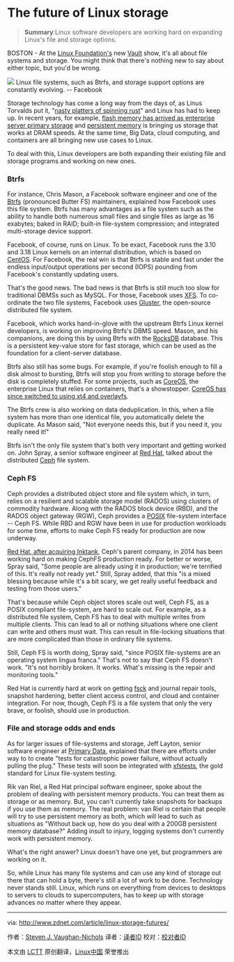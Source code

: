 The future of Linux storage
================================================================================
> **Summary**:Linux software developers are working hard on expanding Linux's file and storage options.

BOSTON - At the [Linux Foundation's][1] new [Vault][2] show, it's all about file systems and storage. You might think that there's nothing new to say about either topic, but you'd be wrong.

![](http://zdnet2.cbsistatic.com/hub/i/r/2015/03/12/c8f92cc2-b963-4238-80a0-d785ec93698c/resize/770x578/08d93a8a393d3f50b2a56e6b0e7a0ca9/btrfs-1.jpg)
Linux file systems, such as Btrfs, and storage support options are constantly evolving. -- Facebook 

Storage technology has come a long way from the days of, as Linus Torvalds put it, "[nasty platters of spinning rust][3]" and Linux has had to keep up. In recent years, for example, [flash memory has arrived as enterprise server primary storage][4] and [persistent memory][5] is bringing us storage that works at DRAM speeds. At the same time, Big Data, cloud computing, and containers are all bringing new use cases to Linux.

To deal with this, Linux developers are both expanding their existing file and storage programs and working on new ones.

### Btrfs ###

For instance, Chris Mason, a Facebook software engineer and one of the [Btrfs][6] (pronounced Butter FS) maintainers, explained how Facebook uses this file system. Btrfs has many advantages as a file system such as the ability to handle both numerous small files and single files as large as 16 exabytes; baked in RAID; built-in file-system compression; and integrated multi-storage device support.

Facebook, of course, runs on Linux. To be exact, Facebook runs the 3.10 and 3.18 Linux kernels on an internal distribution, which is based on [CentOS][7]. For Facebook, the real win is that Btrfs is stable and fast under the endless input/output operations per second (IOPS) pounding from Facebook's constantly updating users.

That's the good news. The bad news is that Btrfs is still much too slow for traditional DBMSs such as MySQL. For those, Facebook uses [XFS][8]. To co-ordinate the two file systems, Facebook uses [Gluster][9], the open-source distributed file system. 

Facebook, which works hand-in-glove with the upstream Btrfs Linux kernel developers, is working on improving Btrfs's DBMS speed. Mason, and his companions, are doing this by using Btrfs with the [RocksDB][10] database. This is a persistent key-value store for fast storage, which can be used as the foundation for a client-server database.

Btrfs also still has some bugs. For example, if you're foolish enough to fill a disk almost to bursting, Btrfs will stop you from writing to storage before the disk is completely stuffed. For some projects, such as [CoreOS][12], the enterprise Linux that relies on containers, that's a showstopper. [CoreOS has since switched to using xt4 and overlayfs][11]. 

The Btrfs crew is also working on data deduplication. In this, when a file system has more than one identical file, you automatically delete the duplicate. As Mason said, "Not everyone needs this, but if you need it, you really need it!" 

Btrfs isn't the only file system that's both very important and getting worked on. John Spray, a senior software engineer at [Red Hat][13], talked about the distributed [Ceph][14] file system. 

### Ceph FS ###

Ceph provides a distributed object store and file system which, in turn, relies on a resilient and scalable storage model (RADOS) using clusters of commodity hardware. Along with the RADOS block device (RBD), and the RADOS object gateway (RGW), Ceph provides a [POSIX][15] file-system interface -- Ceph FS. While RBD and RGW have been in use for production workloads for some time, efforts to make Ceph FS ready for production are now underway.

[Red Hat, after acquiring Inktank][16], Ceph's parent company, in 2014 has been working hard on making CephFS production ready. For better or worse, Spray said, "Some people are already using it in production; we're terrified of this. It's really not ready yet." Still, Spray added, that this "is a mixed blessing because while it's a bit scary, we get really useful feedback and testing from those users."

That's because while Ceph object stores scale out well, Ceph FS, as a POSIX compliant file-system, are hard to scale out. For example, as a distributed file system, Ceph FS has to deal with multiple writes from multiple clients. This can lead to all or nothing situations where one client can write and others must wait. This can result in file-locking situations that are more complicated than those in ordinary file systems.

Still, Ceph FS is worth doing, Spray said, "since POSIX file-systems are an operating system lingua franca." That's not to say that Ceph FS doesn't work. "It's not horribly broken. It works. What's missing is the repair and monitoring tools."

Red Hat is currently hard at work on getting [fsck][17] and journal repair tools, snapshot hardening, better client access control, and cloud and container integration. For now, though, Ceph FS is a file system that only the very brave, or foolish, should use in production.

### File and storage odds and ends ###

As for larger issues of file-systems and storage, Jeff Layton, senior software engineer at [Primary Data][18], explained that there are efforts under way to to create "tests for catastrophic power failure, without actually pulling the plug." These tests will soon be integrated with [xfstests][19], the gold standard for Linux file-system testing.

Rik van Riel, a Red Hat principal software engineer, spoke about the problem of dealing with persistent memory products. You can treat them as storage or as memory. But, you can't currently take snapshots for backups if you use them as memory. The real problem: van Riel is certain that people will try to use persistent memory as both, which will lead to such as situations as "Without back up, how do you deal with a 200GB persistent memory database?" Adding insult to injury, logging systems don't currently work with persistent memory.

What's the right answer? Linux doesn't have one yet, but programmers are working on it.

So, while Linux has many file systems and can use any kind of storage out there that can hold a byte, there's still a lot of work to be done. Technology never stands still. Linux, which runs on everything from devices to desktops to servers to clouds to supercomputers, has to keep up with storage advances no matter where they appear. 

--------------------------------------------------------------------------------

via: http://www.zdnet.com/article/linux-storage-futures/

作者：[Steven J. Vaughan-Nichols][a]
译者：[译者ID](https://github.com/译者ID)
校对：[校对者ID](https://github.com/校对者ID)

本文由 [LCTT](https://github.com/LCTT/TranslateProject) 原创翻译，[Linux中国](http://linux.cn/) 荣誉推出

[a]:http://www.zdnet.com/meet-the-team/us/sjvn/
[1]:http://www.linuxfoundation.org/
[2]:http://events.linuxfoundation.org/events/vault
[3]:http://www.wired.com/2012/10/linus-torvalds-hard-disks/
[4]:http://www.zdnet.com/article/sandisk-launches-infiniflash-aims-to-bring-flash-array-costs-down/
[5]:http://events.linuxfoundation.org/sites/events/files/eeus13_wheeler.pdf
[6]:https://btrfs.wiki.kernel.org/index.php/Main_Page
[7]:http://www.centos.org/
[8]:http://oss.sgi.com/projects/xfs/
[9]:http://www.gluster.org/
[10]:http://rocksdb.org/
[11]:http://lwn.net/Articles/627232/
[12]:https://coreos.com/
[13]:http://www.redhat.com/
[14]:http://ceph.com/
[15]:http://pubs.opengroup.org/onlinepubs/9699919799/
[16]:http://www.zdnet.com/article/red-hat-acquires-inktank-for-175m/
[17]:http://linux.die.net/man/8/fsck
[18]:http://primarydata.com/
[19]:http://oss.sgi.com/cgi-bin/gitweb.cgi?p=xfs/cmds/xfstests.git;a=summary
